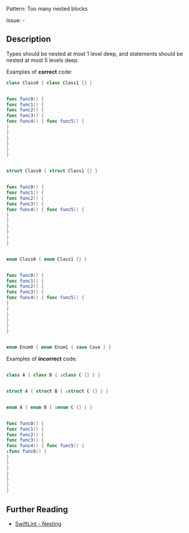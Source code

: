 Pattern: Too many nested blocks

Issue: -

## Description

Types should be nested at most 1 level deep, and statements should be nested at most 5 levels deep.

Examples of **correct** code:
```swift
class Class0 { class Class1 {} }


func func0() {
func func1() {
func func2() {
func func3() {
func func4() { func func5() {
}
}
}
}
}
}


struct Class0 { struct Class1 {} }


func func0() {
func func1() {
func func2() {
func func3() {
func func4() { func func5() {
}
}
}
}
}
}


enum Class0 { enum Class1 {} }


func func0() {
func func1() {
func func2() {
func func3() {
func func4() { func func5() {
}
}
}
}
}
}


enum Enum0 { enum Enum1 { case Case } }

```
Examples of **incorrect** code:
```swift

class A { class B { ↓class C {} } }


struct A { struct B { ↓struct C {} } }


enum A { enum B { ↓enum C {} } }


func func0() {
func func1() {
func func2() {
func func3() {
func func4() { func func5() {
↓func func6() {
}
}
}
}
}
}
}

```

## Further Reading

* [SwiftLint - Nesting](https://realm.github.io/SwiftLint/nesting.html)